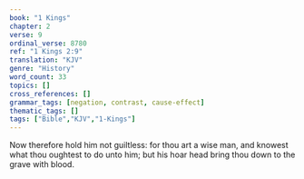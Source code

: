 ```yaml
---
book: "1 Kings"
chapter: 2
verse: 9
ordinal_verse: 8780
ref: "1 Kings 2:9"
translation: "KJV"
genre: "History"
word_count: 33
topics: []
cross_references: []
grammar_tags: [negation, contrast, cause-effect]
thematic_tags: []
tags: ["Bible","KJV","1-Kings"]
---
```

Now therefore hold him not guiltless: for thou art a wise man, and knowest what thou oughtest to do unto him; but his hoar head bring thou down to the grave with blood.
